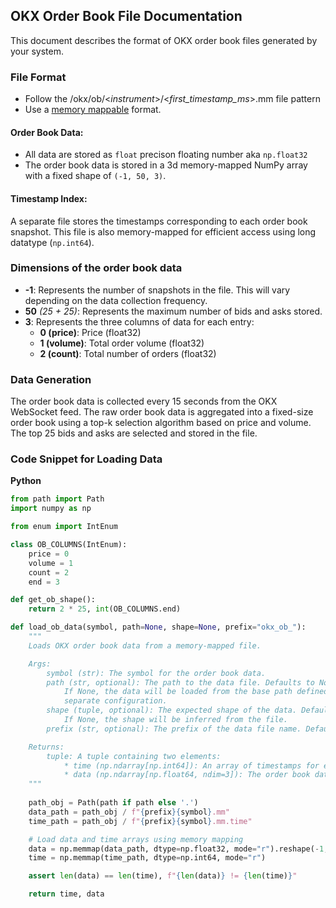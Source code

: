 ## OKX Order Book File Documentation

This document describes the format of OKX order book files generated by your system.

### File Format

- Follow the /okx/ob/\<*instrument*\>/\<*first_timestamp_ms*\>.mm file pattern
- Use a [memory mappable](https://numpy.org/doc/stable/reference/generated/numpy.memmap.html) format. 

#### Order Book Data:
- All data are stored as `float` precison floating number aka `np.float32`
- The order book data is stored in a 3d memory-mapped NumPy array with a fixed shape of `(-1, 50, 3)`.

#### Timestamp Index:
A separate file stores the timestamps corresponding to each order book snapshot. This file is also memory-mapped for efficient access using long datatype (`np.int64`).

### Dimensions of the order book data

* **-1**: Represents the number of snapshots in the file. This will vary depending on the data collection frequency.
* **50** *(25 + 25)*: Represents the maximum number of bids and asks stored.
* **3**: Represents the three columns of data for each entry:
    * **0 (price)**: Price (float32)
    * **1 (volume)**: Total order volume (float32)
    * **2 (count)**: Total number of orders (float32)

### Data Generation

The order book data is collected every 15 seconds from the OKX WebSocket feed. The raw order book data is aggregated into a fixed-size order book using a top-k selection algorithm based on price and volume. The top 25 bids and asks are selected and stored in the file.

### Code Snippet for Loading Data

**Python**

```python
from path import Path
import numpy as np

from enum import IntEnum

class OB_COLUMNS(IntEnum):
    price = 0
    volume = 1
    count = 2
    end = 3

def get_ob_shape():
    return 2 * 25, int(OB_COLUMNS.end)

def load_ob_data(symbol, path=None, shape=None, prefix="okx_ob_"):
    """
    Loads OKX order book data from a memory-mapped file.

    Args:
        symbol (str): The symbol for the order book data.
        path (str, optional): The path to the data file. Defaults to None.
            If None, the data will be loaded from the base path defined in a 
            separate configuration.
        shape (tuple, optional): The expected shape of the data. Defaults to None.
            If None, the shape will be inferred from the file.
        prefix (str, optional): The prefix of the data file name. Defaults to "okx_ob_".

    Returns:
        tuple: A tuple containing two elements:
            * time (np.ndarray[np.int64]): An array of timestamps for each snapshot.
            * data (np.ndarray[np.float64, ndim=3]): The order book data in a NumPy array.
    """
    
    path_obj = Path(path if path else '.')
    data_path = path_obj / f"{prefix}{symbol}.mm"
    time_path = path_obj / f"{prefix}{symbol}.mm.time"

    # Load data and time arrays using memory mapping
    data = np.memmap(data_path, dtype=np.float32, mode="r").reshape(-1, *(shape if shape else get_ob_shape()))
    time = np.memmap(time_path, dtype=np.int64, mode="r")

    assert len(data) == len(time), f"{len(data)} != {len(time)}"

    return time, data